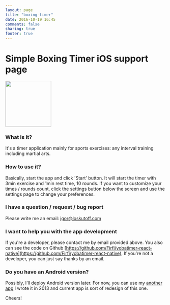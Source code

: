 ```yaml
---
layout: page
title: "boxing-timer"
date: 2016-10-19 16:45
comments: false
sharing: true
footer: true
---
```

# Simple Boxing Timer iOS support page

<section>
  <img src="{{ root_url }}/images/boxing-icon.png" style="width: 144px;">
</section>

### What is it?

It's a timer application mainly for sports exercises: any interval training including martial arts.

### How to use it?

Basically, start the app and click 'Start' button. It will start the timer with 3min exercise and 1min rest time, 10 rounds.
If you want to customize your times / rounds count, click the settings button below the screen and use the settings page to change your preferences.

### I have a question / request / bug report

Please write me an email: igor@loskutoff.com

### I want to help you with the app development

If you're a developer, please contact me by email provided above. 
You also can see the code on Github [https://github.com/Firfi/yobatimer-react-native](https://github.com/Firfi/yobatimer-react-native).
If you're not a developer, you can just say thanks by an email. 

### Do you have an Android version?

Possibly, I'll deploy Android version later. For now, you can use my [another app](https://play.google.com/store/apps/details?id=com.firfi.yobatimer&hl=en)
I wrote it in 2013 and current app is sort of redesign of this one.

Cheers!